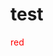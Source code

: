 # test


<div style="color: red">
 red
</div>

<script src="https://gist.github.com/kabudahab/7845c2e8582b0fd3862c5a23bfb4bb74.js"></script>
